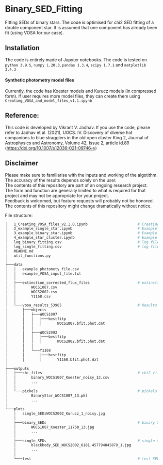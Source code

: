 # Binary_SED_Fitting
Fitting SEDs of binary stars. The code is optimised for chi2 SED fitting of a double component star. It is assumed that one component has already been fit (using VOSA for our case).

## Installation
The code is entirely made of Jupyter notebooks.
The code is tested on `python 3.9.5`, `numpy 1.20.3`, `pandas 1.3.4`, `scipy 1.7.1` and `matplotlib 3.4.3`
#### Synthetic photometry model files
Currently, the code has Koester models and Kurucz models (in compressed form). 
If user requires more model files, they can create them using `Creating_VOSA_and_model_files_v1.1.ipynb`

## Reference:
This code is developed by Vikrant V. Jadhav. 
If you use the code, please refer to Jadhav et al. (2021), UOCS. IV. Discovery of diverse hot companions to blue stragglers in the old open cluster King 2, Journal of Astrophysics and Astronomy, Volume 42, Issue 2, article id.89 (https://doi.org/10.1007/s12036-021-09746-y)

## Disclaimer
Please make sure to familiarise with the inputs and working of the algotithm. The accuracy of the results depends solely on the user. <br />
The contents of this repository are part of an ongoing research project. <br />
The form and function are generally limited to what is required for that project and may not be appropriate for your project. <br />
Feedback is welcomed, but feature requests will probably not be honored. <br />
The contents of this repository might change dramatically without notice. <br />

File structure:
``` bash
│   1_Creating_VOSA_files_v2.1.0.ipynb                       # Creating files compatible with VOSA 
│   2_example_single_star.ipynb                              # Example of single SED fitting and plotting
│   3_example_binary_star.ipynb                              # Example of double SED fitting and plotting
│   4_example_star_cluster.ipynb                             # Example of double SED fitting of multiple stars at once
│   log_binary_fitting.csv                                   # log file for binary fits
│   log_single_fitting.csv                                   # log file for single fits
│   README.md
│   util_functions.py
│
├───data
│   │   example_photomety_file.csv
│   │   example_VOSA_input_file.txt
│   │
│   ├───extinction_corrected_flux_files                      # extinction corrected flux for stars
│   │       WOCS1007.csv
│   │       WOCS2002.csv
│   │       Y1168.csv
│   │
│   └───vosa_results_53985                                   # Results of single fitting by VOSA
│       ├───objects
│       │   ├───WOCS1007
│       │   │   ├───bestfitp
│       │   │   │       WOCS1007.bfit.phot.dat
│       │   │
│       │   ├───WOCS2002
│       │   │   ├───bestfitp
│       │   │   │       WOCS2002.bfit.phot.dat
│       │   │
│       │   └───Y1168
│       │       ├───bestfitp
│       │       │       Y1168.bfit.phot.dat
│
├───outputs
│   ├───chi_files                                            # chi2 files of SEDs  
│   │       binary_WOCS1007_Koester_noisy_13.csv
│   │       ...
│   │
│   └───pickels                                              # pickels of SEDs fitted class objects   
│           BinaryStar_WOCS1007_13.pkl
│           ...
│
└───plots
    │   single_SEDsWOCS2002_Kurucz_1_noisy.jpg
    │
    ├───binary_SEDs                                          # binary SED fits
    │       WOCS1007_Koester_11750_13.jpg
    │       ...
    │
    ├───single_SEDs                                          # single SED fits
    │       blackbody_SED_WOCS2002_6181.457794845878_1.jpg
    │       ...
    │
    └───test                                                 # test SED fits
```
